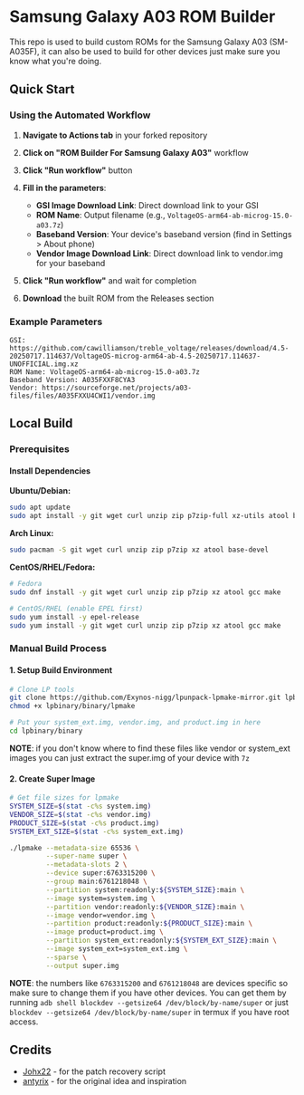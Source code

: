 # Samsung Galaxy A03 ROM Builder

This repo is used to build custom ROMs for the Samsung Galaxy A03 (SM-A035F), it can also be used to build for other devices just make sure you know what you're doing.

## Quick Start

### Using the Automated Workflow

1. **Navigate to Actions tab** in your forked repository
2. **Click on "ROM Builder For Samsung Galaxy A03"** workflow
3. **Click "Run workflow"** button
4. **Fill in the parameters**:
    - **GSI Image Download Link**: Direct download link to your GSI
    - **ROM Name**: Output filename (e.g., `VoltageOS-arm64-ab-microg-15.0-a03.7z`)
    - **Baseband Version**: Your device's baseband version (find in Settings > About phone)
    - **Vendor Image Download Link**: Direct download link to vendor.img for your baseband

5. **Click "Run workflow"** and wait for completion
6. **Download** the built ROM from the Releases section

### Example Parameters

```
GSI: https://github.com/cawilliamson/treble_voltage/releases/download/4.5-20250717.114637/VoltageOS-microg-arm64-ab-4.5-20250717.114637-UNOFFICIAL.img.xz
ROM Name: VoltageOS-arm64-ab-microg-15.0-a03.7z
Baseband Version: A035FXXF8CYA3
Vendor: https://sourceforge.net/projects/a03-files/files/A035FXXU4CWI1/vendor.img
```

## Local Build

### Prerequisites

#### Install Dependencies

**Ubuntu/Debian:**

```bash
sudo apt update
sudo apt install -y git wget curl unzip zip p7zip-full xz-utils atool build-essential
```

**Arch Linux:**

```bash
sudo pacman -S git wget curl unzip zip p7zip xz atool base-devel
```

**CentOS/RHEL/Fedora:**

```bash
# Fedora
sudo dnf install -y git wget curl unzip zip p7zip xz atool gcc make

# CentOS/RHEL (enable EPEL first)
sudo yum install -y epel-release
sudo yum install -y git wget curl unzip zip p7zip xz atool gcc make
```

### Manual Build Process

#### 1. Setup Build Environment

```bash
# Clone LP tools
git clone https://github.com/Exynos-nigg/lpunpack-lpmake-mirror.git lpbinary
chmod +x lpbinary/binary/lpmake

# Put your system_ext.img, vendor.img, and product.img in here
cd lpbinary/binary
```

**NOTE**: if you don't know where to find these files like vendor or system_ext images you can just extract the super.img of your device with `7z`

#### 2. Create Super Image

```bash
# Get file sizes for lpmake
SYSTEM_SIZE=$(stat -c%s system.img)
VENDOR_SIZE=$(stat -c%s vendor.img)
PRODUCT_SIZE=$(stat -c%s product.img)
SYSTEM_EXT_SIZE=$(stat -c%s system_ext.img)

./lpmake --metadata-size 65536 \
         --super-name super \
         --metadata-slots 2 \
         --device super:6763315200 \
         --group main:6761218048 \
         --partition system:readonly:${SYSTEM_SIZE}:main \
         --image system=system.img \
         --partition vendor:readonly:${VENDOR_SIZE}:main \
         --image vendor=vendor.img \
         --partition product:readonly:${PRODUCT_SIZE}:main \
         --image product=product.img \
         --partition system_ext:readonly:${SYSTEM_EXT_SIZE}:main \
         --image system_ext=system_ext.img \
         --sparse \
         --output super.img
```

**NOTE**: the numbers like `6763315200` and `6761218048` are devices specific so make sure to change them if you have other devices. You can get them by running `adb shell blockdev --getsize64 /dev/block/by-name/super` or just `blockdev --getsize64 /dev/block/by-name/super` in termux if you have root access.

## Credits

- [Johx22](https://github.com/Johx22/) - for the patch recovery script
- [antyrix](https://github.com/antyrix/) - for the original idea and inspiration
